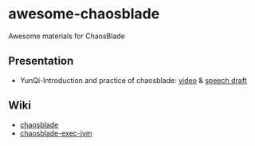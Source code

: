 # awesome-chaosblade
Awesome materials for ChaosBlade

## Presentation
* YunQi-Introduction and practice of chaosblade: [video](https://yq.aliyun.com/live/989) & [speech draft](https://github.com/chaosblade-io/awesome-chaosblade/blob/master/slides/chaosblade_introduction_and_practice_CN.pdf)


## Wiki
* [chaosblade](https://github.com/chaosblade-io/chaosblade/wiki)
* [chaosblade-exec-jvm](https://github.com/chaosblade-io/chaosblade-exec-jvm/wiki)
